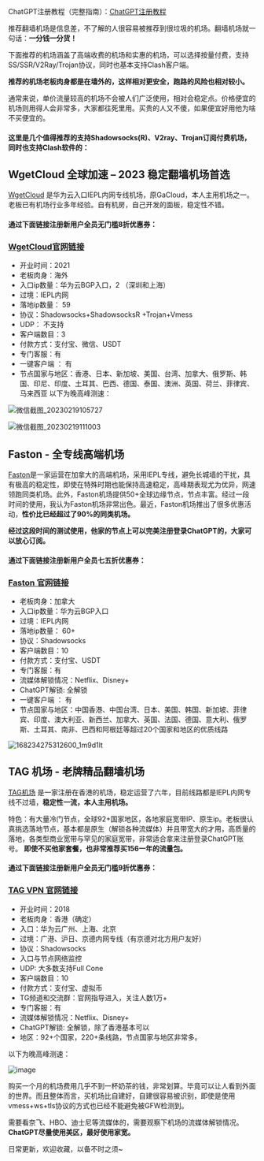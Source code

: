 ChatGPT注册教程（完整指南）：[ChatGPT注册教程](https://github.com/xiaoming2028/PAC/wiki/ChatGPT%E6%B3%A8%E5%86%8C%E6%95%99%E7%A8%8B%EF%BC%88%E5%AE%8C%E6%95%B4%E6%8C%87%E5%8D%97%EF%BC%89)

推荐翻墙机场是信息差，不了解的人很容易被推荐到很垃圾的机场。翻墙机场就一句话：**一分钱一分货！**

下面推荐的机场涵盖了高端收费的机场和实惠的机场，可以选择按量付费，支持SS/SSR/V2Ray/Trojan协议，同时也基本支持Clash客户端。

**推荐的机场老板肉身都是在墙外的，这样相对更安全，跑路的风险也相对较小。**

通常来说，单价流量较高的机场不会被人们广泛使用，相对会稳定点。价格便宜的机场则用得人会非常多，大家都往死里用。买贵的人又不傻，如果便宜好用他为啥不买便宜的。

#### 这里是几个值得推荐的支持Shadowsocks(R)、V2ray、Trojan订阅付费机场，同时也支持Clash软件的：

## WgetCloud 全球加速 – 2023 稳定翻墙机场首选

[WgetCloud](https://invite.wgetcloud.ltd/auth/register?code=jll8) 是华为云入口IEPL内网专线机场，原GaCloud，本人主用机场之一。老板已有机场行业多年经验。自有机房，自己开发的面板，稳定性不错。

#### 通过下面链接注册新用户全员无门槛8折优惠券：

### [WgetCloud官网链接](https://invite.wgetcloud.ltd/auth/register?code=jll8)

- 开业时间：2021
- 老板肉身：海外
- 入口ip数量：华为云BGP入口，2 （深圳和上海）
- 过境：IEPL内网
- 落地ip数量： 59
- 协议：Shadowsocks+ShadowsocksR +Trojan+Vmess
- UDP： 不支持
- 客户端数目：3
- 付款方式：支付宝、微信、USDT
- 专门客服：有
- 一键客户端 ： 有
- 节点国家与地区：香港、日本、新加坡、美国、台湾、加拿大、俄罗斯、韩国、印尼、印度、土耳其、巴西、德国、泰国、澳洲、英国、荷兰、菲律宾、马来西亚
以下为晚高峰测速：

![微信截图_20230219105727](https://user-images.githubusercontent.com/125964212/220576524-0c30cc63-98ab-4fad-89c0-10a6984c647e.png)

![微信截图_20230219111003](https://user-images.githubusercontent.com/125964212/220576570-531d8ecb-3ec5-4e64-b37c-c15698ae0313.png)

## Faston - 全专线高端机场

[Faston](https://portal.link-fst.com/#/register?code=hg7Xtuoe)是一家运营在加拿大的高端机场，采用IEPL专线，避免长城墙的干扰，具有极高的稳定性，即使在特殊时期也能保持高速稳定，高峰期表现尤为优异，网速领跑同类机场。此外，Faston机场提供50+全球边缘节点，节点丰富。经过一段时间的使用，我认为Faston机场非常出色。最近，Faston机场推出了很多优惠活动，**性价比已经超过了90%的同类机场。**

**经过这段时间的测试使用，他家的节点上可以完美注册登录ChatGPT的，大家可以放心订阅。**

#### 通过下面链接注册新用户全员七五折优惠券：

### [Faston 官网链接](https://portal.link-fst.com/#/register?code=hg7Xtuoe)

- 老板肉身：加拿大
- 入口ip数量：华为云BGP入口
- 过境：IEPL内网
- 落地ip数量： 60+
- 协议：Shadowsocks
- 客户端数目：10
- 付款方式：支付宝、USDT
- 专门客服：有
- 流媒体解锁情况：Netflix、Disney+
- ChatGPT解锁: 全解锁
- 一键客户端 ： 有
- 节点国家与地区：中国香港、中国台湾、日本、美国、韩国、新加坡、菲律宾、印度、澳大利亚、新西兰、加拿大、英国、法国、德国、意大利、俄罗斯、土耳其、南非、巴西和阿根廷等超过20个国家和地区的优质线路

![168234275312600_1m9d1lt](https://github.com/xiaoming2028/PAC/assets/54033249/60ab90b8-20c6-4fd8-8175-1913303ce910)


## TAG 机场 - 老牌精品翻墙机场

[TAG机场](https://tagss04.pro/#/auth/d2RtVGgb) 是一家注册在香港的机场，稳定运营了六年，目前线路都是IEPL内网专线不过墙，**稳定性一流，本人主用机场。**

特色：有大量冷门节点，全球92+国家地区，各地家庭宽带IP、原生ip。老板很认真挑选落地节点，基本都是原生（解锁各种流媒体）并且带宽大的才用，高质量的落地，各类型商业宽带与罕见的家庭宽带，非常适合拿来注册登录ChatGPT账号。 **即使不买他家套餐，也非常推荐买156一年的流量包。**

#### 通过下面链接注册新用户全员无门槛9折优惠券：

### [TAG VPN 官网链接](https://tagss04.pro/#/auth/d2RtVGgb)

- 开业时间：2018
- 老板肉身：香港（确定）
- 入口：华为云广州、上海、北京
- 过境：广港、沪日、京德内网专线（有京德对北方用户友好）
- 协议：Shadowsocks
- 入口与节点网络监控
- UDP: 大多数支持Full Cone
- 客户端数目：10
- 付款方式：支付宝、虚拟币
- TG频道和交流群：官网指导进入，关注人数1万+
- 专门客服：有
- 流媒体解锁情况：Netflix、Disney+
- ChatGPT解锁: 全解锁，除了香港基本可以
- 地区：92+个国家，220+条线路，节点国家与地区非常多。

以下为晚高峰测速：

![image](https://github.com/xiaoming2028/PAC/assets/54033249/f180fa73-5e31-44b8-9fdb-7859d33062f2)


购买一个月的机场费用几乎不到一杯奶茶的钱，非常划算。毕竟可以让人看到外面的世界。而且整体而言，买机场比自建好，自建很容易被识别，即使是使用vmess+ws+tls协议的方式也已经不能避免被GFW检测到。

需要看奈飞、HBO、迪士尼等流媒体的，需要观察下机场的流媒体解锁情况。**ChatGPT尽量使用美区，最好使用家宽。**

日常更新，欢迎收藏，以备不时之须~
